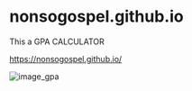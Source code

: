 # nonsogospel.github.io
This a GPA CALCULATOR

https://nonsogospel.github.io/

![image_gpa](https://user-images.githubusercontent.com/79617146/122864305-4aa7fb80-d31c-11eb-8374-746015986e26.png)

